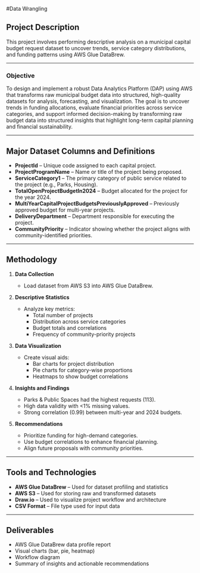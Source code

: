 #Data Wrangling

## Project Description
This project involves performing descriptive analysis on a municipal capital budget request dataset to uncover trends, service category distributions, and funding patterns using AWS Glue DataBrew.

---

### **Objective**  
To design and implement a robust Data Analytics Platform (DAP) using AWS that transforms raw municipal budget data into structured, high-quality datasets for analysis, forecasting, and visualization. The goal is to uncover trends in funding allocations, evaluate financial priorities across service categories, and support informed decision-making by transforming raw budget data into structured insights that highlight long-term capital planning and financial sustainability.

---

## Major Dataset Columns and Definitions

- **ProjectId** – Unique code assigned to each capital project.  
- **ProjectProgramName** – Name or title of the project being proposed.  
- **ServiceCategory1** – The primary category of public service related to the project (e.g., Parks, Housing).  
- **TotalOpenProjectBudgetIn2024** – Budget allocated for the project for the year 2024.  
- **MultiYearCapitalProjectBudgetsPreviouslyApproved** – Previously approved budget for multi-year projects.  
- **DeliveryDepartment** – Department responsible for executing the project.  
- **CommunityPriority** – Indicator showing whether the project aligns with community-identified priorities.

---

## Methodology

1. **Data Collection**  
   - Load dataset from AWS S3 into AWS Glue DataBrew.

2. **Descriptive Statistics**  
   - Analyze key metrics:  
     - Total number of projects  
     - Distribution across service categories  
     - Budget totals and correlations  
     - Frequency of community-priority projects

3. **Data Visualization**  
   - Create visual aids:  
     - Bar charts for project distribution  
     - Pie charts for category-wise proportions  
     - Heatmaps to show budget correlations

4. **Insights and Findings**  
   - Parks & Public Spaces had the highest requests (113).  
   - High data validity with <1% missing values.  
   - Strong correlation (0.99) between multi-year and 2024 budgets.

5. **Recommendations**  
   - Prioritize funding for high-demand categories.  
   - Use budget correlations to enhance financial planning.  
   - Align future proposals with community priorities.

---

## Tools and Technologies

- **AWS Glue DataBrew** – Used for dataset profiling and statistics  
- **AWS S3** – Used for storing raw and transformed datasets  
- **Draw.io** – Used to visualize project workflow and architecture  
- **CSV Format** – File type used for input data

---

## Deliverables

- AWS Glue DataBrew data profile report  
- Visual charts (bar, pie, heatmap)  
- Workflow diagram  
- Summary of insights and actionable recommendations
```

